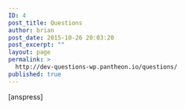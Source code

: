 ```yaml
---
ID: 4
post_title: Questions
author: brian
post_date: 2015-10-26 20:03:20
post_excerpt: ""
layout: page
permalink: >
  http://dev-questions-wp.pantheon.io/questions/
published: true
---
```

[anspress]